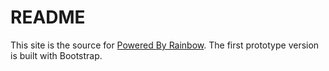 # README

This site is the source for [Powered By Rainbow](http://poweredbyrainbow.com). The first prototype version is built with Bootstrap.
